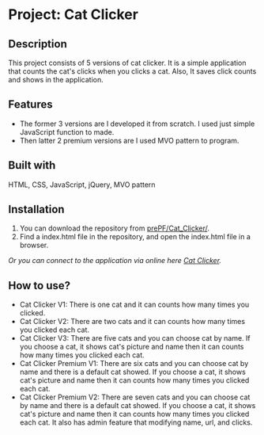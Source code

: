 # Project: Cat Clicker

## Description

This project consists of 5 versions of cat clicker. It is a simple application that counts the cat's clicks when you clicks a cat. Also, It saves click counts and shows in the application.

## Features

  - The former 3 versions are I developed it from scratch. I used just simple JavaScript function to made.
  - Then latter 2 premium versions are I used MVO pattern to program.

## Built with

HTML, CSS, JavaScript, jQuery, MVO pattern

## Installation

1. You can download the repository from
[prePF/Cat_Clicker/](https://github.com/leiachung41/prePF/tree/master/Cat_Clicker/).
2. Find a index.html file in the repository, and open the index.html file in a browser.

*Or you can connect to the application via online here [Cat Clicker](https://leiachung41.github.io/prePF/Cat_Clicker/index.html).*

## How to use?
  - Cat Clicker V1: There is one cat and it can counts how many times you clicked.
  - Cat Clicker V2: There are two cats and it can counts how many times you clicked each cat.
  - Cat Clicker V3: There are five cats and you can choose cat by name. If you choose a cat, it shows cat's picture and name then it can counts how many times you clicked each cat.
  - Cat Clicker Premium V1: There are six cats and you can choose cat by name and there is a default cat showed. If you choose a cat, it shows cat's picture and name then it can counts how many times you clicked each cat.
  - Cat Clicker Premium V2: There are seven cats and you can choose cat by name and there is a default cat showed. If you choose a cat, it shows cat's picture and name then it can counts how many times you clicked each cat. It also has admin feature that modifying name, url, and clicks.
